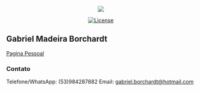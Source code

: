 <p align="center"><img src="http://www.pelotas13horas.com.br/i/3/noticias/noticia/foto/320/22/22cb521a-82f2-4f7f-aa8d-9681210df5d1/707/original/1447352128/1401850960.jpg"></p>

<p align="center">
<a href="https://packagist.org/packages/laravel/framework"><img src="https://poser.pugx.org/laravel/framework/license.svg" alt="License"></a>
</p>

## Gabriel Madeira Borchardt

<a href="https://github.com/gBorchardt">Pagina Pessoal</a>

### Contato

Telefone/WhatsApp: (53)984287882
Email: gabriel.borchardt@hotmail.com